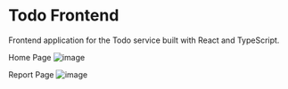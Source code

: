 # Todo Frontend

Frontend application for the Todo service built with React and TypeScript.

Home Page
![image](https://github.com/user-attachments/assets/1e335fe5-bed8-4884-8a8f-830ae934556f)


Report Page
![image](https://github.com/user-attachments/assets/4821d136-e4b3-4ed0-8e8e-ca82bb7433a0)

